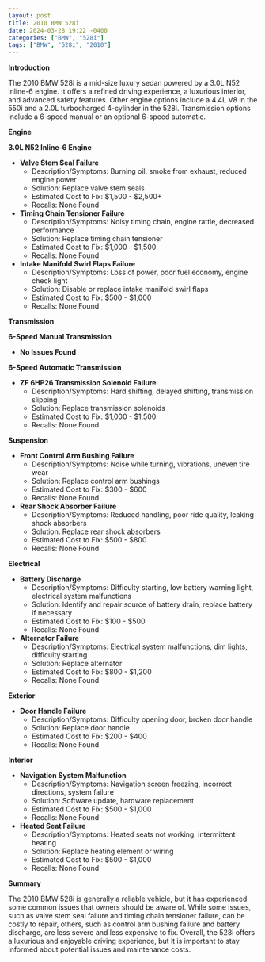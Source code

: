 ```yaml
---
layout: post
title: 2010 BMW 528i
date: 2024-03-28 19:22 -0400
categories: ["BMW", "528i"]
tags: ["BMW", "528i", "2010"]
---
```

**Introduction**

The 2010 BMW 528i is a mid-size luxury sedan powered by a 3.0L N52 inline-6 engine. It offers a refined driving experience, a luxurious interior, and advanced safety features. Other engine options include a 4.4L V8 in the 550i and a 2.0L turbocharged 4-cylinder in the 528i. Transmission options include a 6-speed manual or an optional 6-speed automatic.

**Engine**

**3.0L N52 Inline-6 Engine**

* **Valve Stem Seal Failure**
    * Description/Symptoms: Burning oil, smoke from exhaust, reduced engine power
    * Solution: Replace valve stem seals
    * Estimated Cost to Fix: $1,500 - $2,500+
    * Recalls: None Found
* **Timing Chain Tensioner Failure**
    * Description/Symptoms: Noisy timing chain, engine rattle, decreased performance
    * Solution: Replace timing chain tensioner
    * Estimated Cost to Fix: $1,000 - $1,500
    * Recalls: None Found
* **Intake Manifold Swirl Flaps Failure**
    * Description/Symptoms: Loss of power, poor fuel economy, engine check light
    * Solution: Disable or replace intake manifold swirl flaps
    * Estimated Cost to Fix: $500 - $1,000
    * Recalls: None Found

**Transmission**

**6-Speed Manual Transmission**

* **No Issues Found**

**6-Speed Automatic Transmission**

* **ZF 6HP26 Transmission Solenoid Failure**
    * Description/Symptoms: Hard shifting, delayed shifting, transmission slipping
    * Solution: Replace transmission solenoids
    * Estimated Cost to Fix: $1,000 - $1,500
    * Recalls: None Found

**Suspension**

* **Front Control Arm Bushing Failure**
    * Description/Symptoms: Noise while turning, vibrations, uneven tire wear
    * Solution: Replace control arm bushings
    * Estimated Cost to Fix: $300 - $600
    * Recalls: None Found
* **Rear Shock Absorber Failure**
    * Description/Symptoms: Reduced handling, poor ride quality, leaking shock absorbers
    * Solution: Replace rear shock absorbers
    * Estimated Cost to Fix: $500 - $800
    * Recalls: None Found

**Electrical**

* **Battery Discharge**
    * Description/Symptoms: Difficulty starting, low battery warning light, electrical system malfunctions
    * Solution: Identify and repair source of battery drain, replace battery if necessary
    * Estimated Cost to Fix: $100 - $500
    * Recalls: None Found
* **Alternator Failure**
    * Description/Symptoms: Electrical system malfunctions, dim lights, difficulty starting
    * Solution: Replace alternator
    * Estimated Cost to Fix: $800 - $1,200
    * Recalls: None Found

**Exterior**

* **Door Handle Failure**
    * Description/Symptoms: Difficulty opening door, broken door handle
    * Solution: Replace door handle
    * Estimated Cost to Fix: $200 - $400
    * Recalls: None Found

**Interior**

* **Navigation System Malfunction**
    * Description/Symptoms: Navigation screen freezing, incorrect directions, system failure
    * Solution: Software update, hardware replacement
    * Estimated Cost to Fix: $500 - $1,000
    * Recalls: None Found
* **Heated Seat Failure**
    * Description/Symptoms: Heated seats not working, intermittent heating
    * Solution: Replace heating element or wiring
    * Estimated Cost to Fix: $500 - $1,000
    * Recalls: None Found

**Summary**

The 2010 BMW 528i is generally a reliable vehicle, but it has experienced some common issues that owners should be aware of. While some issues, such as valve stem seal failure and timing chain tensioner failure, can be costly to repair, others, such as control arm bushing failure and battery discharge, are less severe and less expensive to fix. Overall, the 528i offers a luxurious and enjoyable driving experience, but it is important to stay informed about potential issues and maintenance costs.
